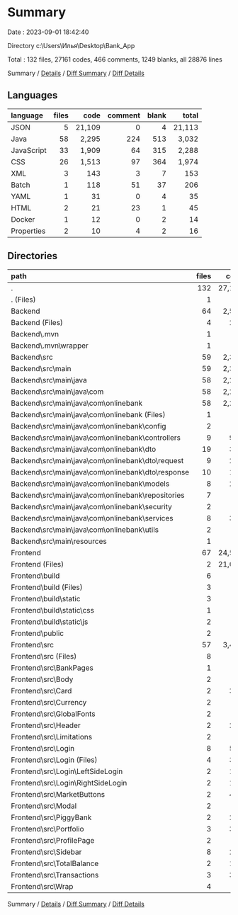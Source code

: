 # Summary

Date : 2023-09-01 18:42:40

Directory c:\\Users\\Илья\\Desktop\\Bank_App

Total : 132 files,  27161 codes, 466 comments, 1249 blanks, all 28876 lines

Summary / [Details](details.md) / [Diff Summary](diff.md) / [Diff Details](diff-details.md)

## Languages
| language | files | code | comment | blank | total |
| :--- | ---: | ---: | ---: | ---: | ---: |
| JSON | 5 | 21,109 | 0 | 4 | 21,113 |
| Java | 58 | 2,295 | 224 | 513 | 3,032 |
| JavaScript | 33 | 1,909 | 64 | 315 | 2,288 |
| CSS | 26 | 1,513 | 97 | 364 | 1,974 |
| XML | 3 | 143 | 3 | 7 | 153 |
| Batch | 1 | 118 | 51 | 37 | 206 |
| YAML | 1 | 31 | 0 | 4 | 35 |
| HTML | 2 | 21 | 23 | 1 | 45 |
| Docker | 1 | 12 | 0 | 2 | 14 |
| Properties | 2 | 10 | 4 | 2 | 16 |

## Directories
| path | files | code | comment | blank | total |
| :--- | ---: | ---: | ---: | ---: | ---: |
| . | 132 | 27,161 | 466 | 1,249 | 28,876 |
| . (Files) | 1 | 31 | 0 | 4 | 35 |
| Backend | 64 | 2,577 | 282 | 561 | 3,420 |
| Backend (Files) | 4 | 272 | 54 | 46 | 372 |
| Backend\\.mvn | 1 | 2 | 0 | 1 | 3 |
| Backend\\.mvn\\wrapper | 1 | 2 | 0 | 1 | 3 |
| Backend\\src | 59 | 2,303 | 228 | 514 | 3,045 |
| Backend\\src\\main | 59 | 2,303 | 228 | 514 | 3,045 |
| Backend\\src\\main\\java | 58 | 2,295 | 224 | 513 | 3,032 |
| Backend\\src\\main\\java\\com | 58 | 2,295 | 224 | 513 | 3,032 |
| Backend\\src\\main\\java\\com\\onlinebank | 58 | 2,295 | 224 | 513 | 3,032 |
| Backend\\src\\main\\java\\com\\onlinebank (Files) | 1 | 18 | 3 | 4 | 25 |
| Backend\\src\\main\\java\\com\\onlinebank\\config | 2 | 92 | 63 | 16 | 171 |
| Backend\\src\\main\\java\\com\\onlinebank\\controllers | 9 | 994 | 24 | 119 | 1,137 |
| Backend\\src\\main\\java\\com\\onlinebank\\dto | 19 | 398 | 54 | 131 | 583 |
| Backend\\src\\main\\java\\com\\onlinebank\\dto\\request | 9 | 210 | 27 | 61 | 298 |
| Backend\\src\\main\\java\\com\\onlinebank\\dto\\response | 10 | 188 | 27 | 70 | 285 |
| Backend\\src\\main\\java\\com\\onlinebank\\models | 8 | 262 | 24 | 79 | 365 |
| Backend\\src\\main\\java\\com\\onlinebank\\repositories | 7 | 66 | 21 | 31 | 118 |
| Backend\\src\\main\\java\\com\\onlinebank\\security | 2 | 86 | 6 | 23 | 115 |
| Backend\\src\\main\\java\\com\\onlinebank\\services | 8 | 339 | 27 | 97 | 463 |
| Backend\\src\\main\\java\\com\\onlinebank\\utils | 2 | 40 | 2 | 13 | 55 |
| Backend\\src\\main\\resources | 1 | 8 | 4 | 1 | 13 |
| Frontend | 67 | 24,553 | 184 | 684 | 25,421 |
| Frontend (Files) | 2 | 21,023 | 0 | 2 | 21,025 |
| Frontend\\build | 6 | 65 | 4 | 1 | 70 |
| Frontend\\build (Files) | 3 | 62 | 0 | 1 | 63 |
| Frontend\\build\\static | 3 | 3 | 4 | 0 | 7 |
| Frontend\\build\\static\\css | 1 | 1 | 1 | 0 | 2 |
| Frontend\\build\\static\\js | 2 | 2 | 3 | 0 | 5 |
| Frontend\\public | 2 | 45 | 23 | 2 | 70 |
| Frontend\\src | 57 | 3,420 | 157 | 679 | 4,256 |
| Frontend\\src (Files) | 8 | 71 | 7 | 13 | 91 |
| Frontend\\src\\BankPages | 1 | 15 | 0 | 5 | 20 |
| Frontend\\src\\Body | 2 | 67 | 1 | 13 | 81 |
| Frontend\\src\\Card | 2 | 320 | 15 | 68 | 403 |
| Frontend\\src\\Currency | 2 | 91 | 1 | 13 | 105 |
| Frontend\\src\\GlobalFonts | 2 | 59 | 11 | 17 | 87 |
| Frontend\\src\\Header | 2 | 213 | 13 | 41 | 267 |
| Frontend\\src\\Limitations | 2 | 10 | 0 | 5 | 15 |
| Frontend\\src\\Login | 8 | 583 | 22 | 106 | 711 |
| Frontend\\src\\Login (Files) | 4 | 324 | 15 | 59 | 398 |
| Frontend\\src\\Login\\LeftSideLogin | 2 | 124 | 0 | 19 | 143 |
| Frontend\\src\\Login\\RightSideLogin | 2 | 135 | 7 | 28 | 170 |
| Frontend\\src\\MarketButtons | 2 | 441 | 21 | 96 | 558 |
| Frontend\\src\\Modal | 2 | 66 | 2 | 14 | 82 |
| Frontend\\src\\PiggyBank | 2 | 281 | 6 | 41 | 328 |
| Frontend\\src\\Portfolio | 3 | 367 | 14 | 52 | 433 |
| Frontend\\src\\ProfilePage | 2 | 0 | 0 | 2 | 2 |
| Frontend\\src\\Sidebar | 8 | 246 | 30 | 53 | 329 |
| Frontend\\src\\TotalBalance | 2 | 178 | 6 | 58 | 242 |
| Frontend\\src\\Transactions | 3 | 389 | 8 | 78 | 475 |
| Frontend\\src\\Wrap | 4 | 23 | 0 | 4 | 27 |

Summary / [Details](details.md) / [Diff Summary](diff.md) / [Diff Details](diff-details.md)
